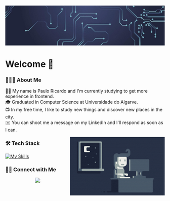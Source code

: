  ![Banner](https://raw.githubusercontent.com/paulorick7/paulorick7/main/assets/banner.jpg)

 
 Welcome 👋
==============


### 👨🏻‍💻  About Me
🧒🏻  My name is Paulo Ricardo and I'm currently studying to get more experience in frontend.\
🎓  Graduated in Computer Science at Universidade do Algarve.\
📺  In my free time, I like to study new things and discover new places in the city.\
✉️  You can shoot me a message on my LinkedIn and I'll respond as soon as I can.

<img alt="Night Coding" src="https://raw.githubusercontent.com/paulorick7/paulorick7/main/assets/Night-Coding.gif" align="right"/>


### 🛠️ Tech Stack
[![My Skills](https://skillicons.dev/icons?i=js,html,css)](https://skillicons.dev)


### 🤝🏻  Connect with Me
<p align="center">
<a href="https://www.linkedin.com/in/paulo-freitas-a52982207/"><img src="https://img.shields.io/badge/-%20Paulo%20Ricardo-blue?style=flat&logo=Linkedin&logoColor=white"/></a>
</p>